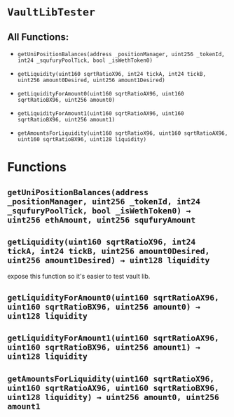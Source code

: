 # `VaultLibTester`

## All Functions:

- `getUniPositionBalances(address _positionManager, uint256 _tokenId, int24 _squfuryPoolTick, bool _isWethToken0)`

- `getLiquidity(uint160 sqrtRatioX96, int24 tickA, int24 tickB, uint256 amount0Desired, uint256 amount1Desired)`

- `getLiquidityForAmount0(uint160 sqrtRatioAX96, uint160 sqrtRatioBX96, uint256 amount0)`

- `getLiquidityForAmount1(uint160 sqrtRatioAX96, uint160 sqrtRatioBX96, uint256 amount1)`

- `getAmountsForLiquidity(uint160 sqrtRatioX96, uint160 sqrtRatioAX96, uint160 sqrtRatioBX96, uint128 liquidity)`

# Functions

## `getUniPositionBalances(address _positionManager, uint256 _tokenId, int24 _squfuryPoolTick, bool _isWethToken0) → uint256 ethAmount, uint256 squfuryAmount`

## `getLiquidity(uint160 sqrtRatioX96, int24 tickA, int24 tickB, uint256 amount0Desired, uint256 amount1Desired) → uint128 liquidity`

expose this function so it's easier to test vault lib.

## `getLiquidityForAmount0(uint160 sqrtRatioAX96, uint160 sqrtRatioBX96, uint256 amount0) → uint128 liquidity`

## `getLiquidityForAmount1(uint160 sqrtRatioAX96, uint160 sqrtRatioBX96, uint256 amount1) → uint128 liquidity`

## `getAmountsForLiquidity(uint160 sqrtRatioX96, uint160 sqrtRatioAX96, uint160 sqrtRatioBX96, uint128 liquidity) → uint256 amount0, uint256 amount1`
